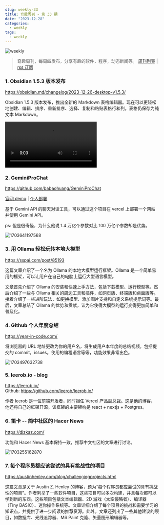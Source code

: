 ```yaml
---
slug: weekly-33
title: 奇趣周刊 - 第 33 期
date: "2023-12-28"
categories:
  - weekly
tags:
  - weekly
---
```


![weekly](https://imgurl.zishu.me/weekly.webp)

> 奇趣周刊，每周四发布，分享有趣的软件，程序，动态新闻等。 [周刊列表](/categories/weekly/) | [rss 订阅](/categories/weekly/index.xml)

### 1. Obsidian 1.5.3 版本发布

https://obsidian.md/changelog/2023-12-26-desktop-v1.5.3/

Obsidian 1.5.3 版本发布，推出全新的 Markdown 表格编辑器。现在可以更轻松地创建、编辑、排序、重新排序、选择、复制和粘贴表格行和列，表格仍保存为纯文本 Markdown。

<video controls src="https://user-images.githubusercontent.com/693981/284392728-eeb5609f-0622-4a3b-b514-c35993703fa7.mp4"></video>

### 2. GeminiProChat

https://github.com/babaohuang/GeminiProChat

[官网 demo](https://geminiprochat.com/) | 
[个人部署](https://geminiv1.vercel.app/)  

基于 Gemini API 的聊天对话工具，可以通过这个项目在 vercel 上部署一个网站并使用 Gemini API。

ps: 但是很奇怪，为什么他说 1.4 万亿个参数对比 100 万亿个参数却是优势。

![1703641197568](https://imgurl.zishu.me/2023/1703641197568.webp)

### 3. 用 Ollama 轻松玩转本地大模型

https://sspai.com/post/85193

这篇文章介绍了一个名为 Ollama 的本地大模型运行框架。Ollama 是一个简单易用的框架，可以让用户在自己的电脑上运行大型语言模型。

文章首先介绍了 Ollama 的安装和快速上手方法，包括下载模型、运行模型等。然后介绍了一些与 Ollama 相关的周边工具和插件，如网页版、终端版和桌面版等。接着介绍了一些进阶玩法，如更换模型、添加图片支持和自定义系统提示词等。最后，文章总结了 Ollama 的优势和贡献，认为它使得大模型的运行变得更加简单和普及化。

### 4. Github 个人年度总结

https://year-in-code.com/

将浏览器的 URL 地址更改为你的用户名，将生成用户本年度的总结视频，包括提交的 commit，issues，使用的编程语言等等，功能效果非常出色。

![1703497632738](https://imgurl.zishu.me/2023/1703497632738.webp)

### 5. leerob.io - blog

https://leerob.io/  
Github: https://github.com/leerob/leerob.io/  

作者 leerob 是一位前端开发者，同时担任 Vercel 产品副总裁。这是他的博客，他还将自己的框架开源。该框架的主要架构是 react + nextjs + Postgres。

### 6. 笛卡 -- 简中社区的 Hacer News

https://dizkaz.com/

功能和 Hacer News 基本保持一致，推荐中文社区的文章进行讨论。

![1703255162870](https://imgurl.zishu.me/2023/1703255162870.webp)

### 7. 每个程序员都应该尝试的具有挑战性的项目

https://austinhenley.com/blog/challengingprojects.html

这篇文章是关于 Austin Z. Henley 的博客，题为“每个程序员都应尝试的具有挑战性的项目”。作者列举了一些软件项目，这些项目可以多次构建，并且每次都可以学到新的东西。这些项目包括文本编辑器、2D 游戏（太空侵略者）、编译器（Tiny BASIC）、迷你操作系统等。文章详细介绍了每个项目的挑战和需要学习的知识点，并提供了进一步阅读的推荐资源。此外，文章还列出了一些其他建议的项目，如数据库、光线追踪器、MS Paint 克隆、矢量图形编辑器等。
